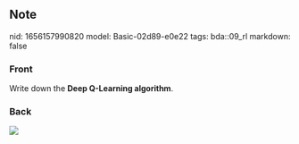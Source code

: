 ## Note
nid: 1656157990820
model: Basic-02d89-e0e22
tags: bda::09_rl
markdown: false

### Front
Write down the <b>Deep Q-Learning algorithm</b>.

### Back
<img src="paste-cc8f7d097da1a3b1d39cf781b6a366cea8978b8b.jpg">

